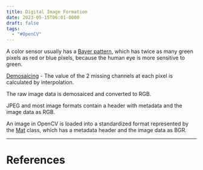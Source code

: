 ```yaml
---
title: Digital Image Formation
date: 2023-05-15T06:01-0800
draft: false
tags:
  - "#OpenCV"
---
```

A color sensor usually has a [Bayer pattern](/notes/), which has twice as many green pixels as red or blue pixels, because the human eye is more sensitive to green.

[Demosaicing](/notes/) - The value of the 2 missing channels at each pixel is calculated by interpolation.

The raw image data is demosaiced and converted to RGB.

JPEG and most image formats contain a header with metadata and the image data as RGB.

An image in OpenCV is loaded into a standardized format represented by the [Mat](/notes/) class, which has a metadata header and the image data as BGR.

---
# References

